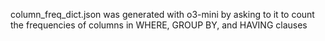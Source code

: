 column_freq_dict.json was generated with o3-mini by asking to it to count the frequencies of columns in WHERE, GROUP BY, and HAVING clauses
